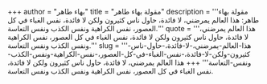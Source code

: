 +++
author = "بهاء طاهر"
title = "مقولة بهاء طاهر"
description = '''مقولة بهاء طاهر: هذا العالم يمرضني، لا فائدة، حاول ناس كثيرون ولكن لا فائدة، نفس الغباء في كل العصور، نفس الكراهية ونفس الكذب ونفس التعاسة.'''
quote = '''هذا العالم يمرضني، لا فائدة، حاول ناس كثيرون ولكن لا فائدة، نفس الغباء في كل العصور، نفس الكراهية ونفس الكذب ونفس التعاسة.'''
slug = '''هذا-العالم-يمرضني،-لا-فائدة،-حاول-ناس-كثيرون-ولكن-لا-فائدة،-نفس-الغباء-في-كل-العصور،-نفس-الكراهية-ونفس-الكذب-ونفس-التعاسة'''
+++
هذا العالم يمرضني، لا فائدة، حاول ناس كثيرون ولكن لا فائدة، نفس الغباء في كل العصور، نفس الكراهية ونفس الكذب ونفس التعاسة.
